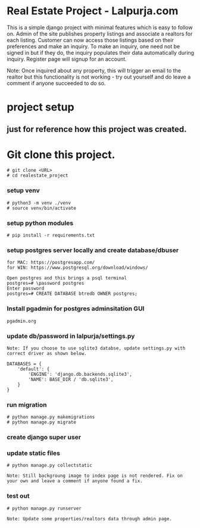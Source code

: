 # Real Estate Project - Lalpurja.com
This is a simple django project with minimal features which is easy to follow on. 
Admin of the site publishes property listings and associate a realtors for each listing.
Customer can now access those listings based on their preferences and make an inquiry. To make an inquiry, one need not be signed in but if they do, the inquiry populates their data automatically during inquiry.
Register page will signup for an account.

Note: Once inquired about any property, this will trigger an email to the realtor but this functionality is not working - try out yourself and do leave a comment if anyone succeeded to do so.

# project setup 
## just for reference how this project was created.

# Git clone this project.
```
# git clone <URL>
# cd realestate_project
```

### setup venv
```
# python3 -m venv ./venv
# source venv/bin/activate
```

### setup python modules
```
# pip install -r requirements.txt
```

### setup postgres server locally and create database/dbuser
```
for MAC: https://postgresapp.com/
for WIN: https://www.postgresql.org/download/windows/

Open postgres and this brings a psql terminal
postgres=# \password postgres
Enter password
postgres=# CREATE DATABASE btredb OWNER postgres; 
```

### Install pgadmin for postgres adminsitation GUI
```
pgadmin.org
```

### update db/password in lalpurja/settings.py
```
Note: If you choose to use sqlite3 databse, update settings.py with correct driver as shown below.

DATABASES = {
    'default': {
        'ENGINE': 'django.db.backends.sqlite3',
        'NAME': BASE_DIR / 'db.sqlite3',
    }
}
```

### run migration 
```
# python manage.py makemigrations
# python manage.py migrate
```

### create django super user

### update static files
```
# python manage.py collectstatic

Note: Still backgroung image to index page is not rendered. Fix on your own and leave a comment if anyone found a fix.
```

### test out
```
# python manage.py runserver

Note: Update some properties/realtors data through admin page.
```


